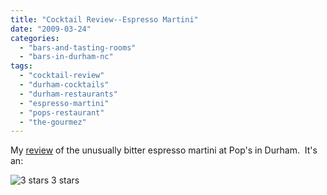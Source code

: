 ```yaml
---
title: "Cocktail Review--Espresso Martini"
date: "2009-03-24"
categories:
  - "bars-and-tasting-rooms"
  - "bars-in-durham-nc"
tags:
  - "cocktail-review"
  - "durham-cocktails"
  - "durham-restaurants"
  - "espresso-martini"
  - "pops-restaurant"
  - "the-gourmez"
---
```


My [review](http://www.thegourmez.com/gourmez/cocktails/review.php?id=20&type=) of the unusually bitter espresso martini at Pop's in Durham.  It's an:




<div class="caption">

![3 stars](http://s3.amazonaws.com/thegourmez-wpmedia/2009/02/rating_avocado1.gif "rating_avocado1") 3 stars</div>

